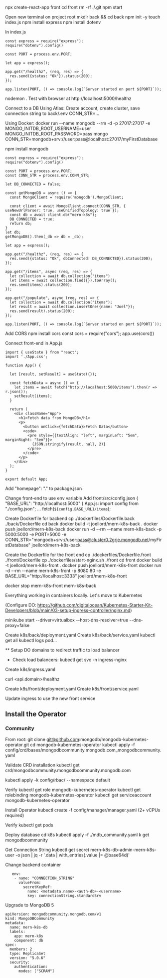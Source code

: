 npx create-react-app front
cd front
rm -rf ./.git
npm start

Open new terminal on project root
mkdir back && cd back
npm init -y
touch index.js
npm install express
npm install dotenv

In index.js
```
const express = require("express");
require("dotenv").config()

const PORT = process.env.PORT;

let app = express();

app.get("/healthz", (req, res) => {
  res.send({status: "Ok"}).status(200);
});

app.listen(PORT, () => console.log(`Server started on port ${PORT}`));
```
nodemon .
Test with browser at http://localhost:5000/healthz

Connect to a DB
Using Atlas: Create account, create cluster, save connection string to back/.env
CONN_STR=...

Using Docker: 
docker run --name mongodb --rm -d -p 27017:27017 -e MONGO_INITDB_ROOT_USERNAME=user MONGO_INITDB_ROOT_PASSWORD=pass mongo
CONN_STR=mongodb+srv://user:pass@localhost:27017/myFirstDatabase

npm install mongodb

```
const express = require("express");
require("dotenv").config()

const PORT = process.env.PORT;
const CONN_STR = process.env.CONN_STR;

let DB_CONNECTED = false;

const getMongoDB = async () => {
  const MongoClient = require('mongodb').MongoClient;

  const client = await MongoClient.connect(CONN_STR, { useNewUrlParser: true, useUnifiedTopology: true });
  const db = await client.db("mern-k8s");
  DB_CONNECTED = true;
  return db;
}
let db;
getMongoDB().then(_db => db = _db);

let app = express();

app.get("/healthz", (req, res) => {
  res.send({status: "Ok", dbConnected: DB_CONNECTED}).status(200);
});

app.get("/items", async (req, res) => {
  let collection = await db.collection("items")
  let items = await collection.find({}).toArray();
  res.send(items).status(200);
});

app.get("/populate", async (req, res) => {
  let collection = await db.collection("items");
  let result = await collection.insertOne({name: "Joel"});
  res.send(result).status(200);
});

app.listen(PORT, () => console.log(`Server started on port ${PORT}`));
```

Add CORS 
npm install cors
const cors = require("cors");
app.use(cors())

Connect front-end in App.js
```
import { useState } from "react";
import './App.css';

function App() {

  let [result, setResult] = useState({});

  const fetchData = async () => {
    let items = await fetch("http://localhost:5000/items").then(r => r.json());
    setResult(items);
  }

  return (
    <div className="App">
      <h1>Fetch data from MongoDB</h1>
      <p>
        <button onClick={fetchData}>Fetch Data</button>
        <code>
          <pre style={{textAlign: "left", marginLeft: "5em", marginRight: "5em"}}>
            {JSON.stringify(result, null, 2)}
          </pre>
        </code>
      </p>
    </div>
  );
}

export default App;
```

Add "homepage": "." to package.json

Change front-end to use env variable
Add front/src/config.json
{
  "BASE_URL": "http://localhost:5000"
}
App.js:
import config from "./config.json";
... fetch(`${config.BASE_URL}/items`);

Create Dockerfile for backend
cp ./dockerfiles/Dockerfile.back ./back/Dockerfile
cd back
docker build -t joellord/mern-k8s-back .
docker push joellord/mern-k8s-back
docker run -d --rm --name mern-k8s-back -p 5000:5000 -e PORT=5000 -e CONN_STR="mongodb+srv://user:pass@cluster0.2grje.mongodb.net/myFirstDatabase" joellord/mern-k8s-back

Create the Dockerfile for the front end
cp ./dockerfiles/Dockerfile.front ./front/Dockerfile
cp ./dockerfiles/start-nginx.sh ./front
cd front
docker build -t joellord/mern-k8s-front .
docker push joellord/mern-k8s-front
docker run -d --rm --name mern-k8s-front -p 8080:80 -e BASE_URL="http://localhost:3333" joellord/mern-k8s-front

docker stop mern-k8s-front mern-k8s-back

Everything working in containers locally. Let's move to Kubernetes

(Configure DO: https://github.com/digitalocean/Kubernetes-Starter-Kit-Developers/blob/main/03-setup-ingress-controller/nginx.md)

minikube start --driver=virtualbox --host-dns-resolver=true --dns-proxy=false

Create k8s/back/deployment.yaml
Create k8s/back/service.yaml
kubectl get all
kubectl logs pod...

** Setup DO domains to redirect traffic to load balancer
* Check load balancers: kubectl get svc -n ingress-nginx

Create k8s/ingress.yaml

curl <api.domain>/healthz

Create k8s/front/deployment.yaml
Create k8s/front/service.yaml

Update ingress to use the new front service

## Install the Operator

### Community
From root:
git clone git@github.com:mongodb/mongodb-kubernetes-operator.git
cd mongodb-kubernetes-operator
kubectl apply -f config/crd/bases/mongodbcommunity.mongodb.com_mongodbcommunity.yaml

Validate CRD installation
kubectl get crd/mongodbcommunity.mongodbcommunity.mongodb.com

kubectl apply -k config/rbac/ --namespace default

Verify
kubectl get role mongodb-kubernetes-operator
kubectl get rolebinding mongodb-kubernetes-operator
kubectl get serviceaccount mongodb-kubernetes-operator

Install Operator
kubectl create -f config/manager/manager.yaml
(2+ vCPUs required)
 
Verify
kubectl get pods

Deploy database
cd k8s
kubectl apply -f ./mdb_community.yaml
k get mongodbcommunity

Get Connection String
kubectl get secret mern-k8s-db-admin-mern-k8s-user -o json | jq -r '.data | with_entries(.value |= @base64d)'

Change backend container
```
   env:
    - name: "CONNECTION_STRING"
      valueFrom:
        secretKeyRef:
          name: <metadata.name>-<auth-db>-<username>
          key: connectionString.standardSrv
```

Upgrade to MongoDB 5
```
apiVersion: mongodbcommunity.mongodb.com/v1
kind: MongoDBCommunity
metadata:
  name: mern-k8s-db
  labels:
    app: mern-k8s
    component: db
spec:
  members: 2
  type: ReplicaSet
  version: "5.0.6"
  security:
    authentication:
      modes: ["SCRAM"]
```
